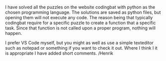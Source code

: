 I have solved all the puzzles on the website codingbat with python as the chosen programming language.
The solutions are saved as python files, but opening them will not execute any code.
The reason being that typically codingbat require for a specific puzzle to create a function that a specific task.
Since that function is not called upon a proper program, nothing will happen.

I prefer VS Code myself, but you might as well as use a simple texteditor such as notepad or something if you want to check it out.
Where I think I it is appropriate I have added short comments.
/Henrik
